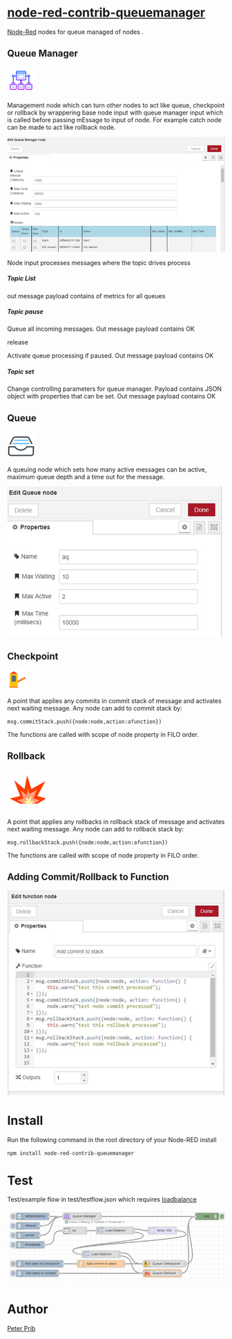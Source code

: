 # [node-red-contrib-queuemanager][2]


[Node-Red][1] nodes for queue managed of nodes .

## Queue Manager

![Queue Manager](queueManager/icons/icons8-networking-manager-64.png "Queue Manager")

Management node which can turn other nodes to act like queue, checkpoint or rollback by wrappering base node input with queue manager input which is called before passing mEssage to input of node. For example catch node can be made to act like rollback node.
 
![Queue Manager Node](documentation/qm.JPG "Queue Manager Node") 
 
 Node input processes messages where the topic drives process

##### Topic List

out message payload contains of metrics for all queues

##### Topic pause

Queue all incoming messages. Out message payload contains OK

release

Activate queue processing if paused. Out message payload contains OK

##### Topic set

Change controlling parameters for queue manager. Payload contains JSON object with properties that can be set. 
Out message payload contains OK
 
 
## Queue

![Queue](queueManager/icons/icons8-inbox-64.png "Queue") 

A queuing node which sets how many active messages can be active, maximum queue depth and a time out for the message.  

![Queue Node](documentation/queue.JPG "Queue Node") 

## Checkpoint

![Checkpoint](queueManager/icons/icons8-tollbooth-48.png "Checkpoint") 

A point that applies any commits in commit stack of message and activates next waiting message. Any node can add to commit stack by:

	msg.commitStack.push({node:node,action:afunction})

The functions are called with scope of node property in FILO order.
 
## Rollback

![Rollback](queueManager/icons/icons8-explosion-96.png "Rollback") 

A point that applies any rollbacks in rollback stack of message and activates next waiting message. Any node can add to rollback stack by: 

	msg.rollbackStack.push({node:node,action:afunction})
	
The functions are called with scope of node property in FILO order.

## Adding Commit/Rollback to Function

![commit-rollback](documentation/testCommitFunction.JPG "commit/rollback")

 
# Install

Run the following command in the root directory of your Node-RED install

    npm install node-red-contrib-queuemanager
    
# Test


Test/example flow in test/testflow.json which requires [loadbalance][4] 

![Test](documentation//test.JPG "Test flow")


# Author

[Peter Prib][3]


[1]: http://nodered.org
[2]: https://www.npmjs.com/package/node-red-contrib-queuemanager
[3]: https://github.com/peterprib
[4]: https://www.npmjs.com/package/node-red-contrib-loadbalance
